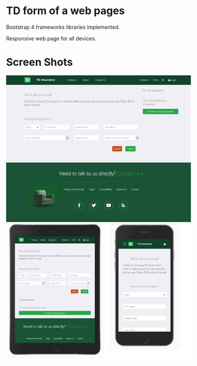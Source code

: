 # TD form of a web pages

Bootstrap 4 frameworks libraries implemented.

Responsive web page for all devices.

# Screen Shots
<img src="https://github.com/SandhuPal/SampleFormTD/blob/master/td.jpg" alt="Validating Bootstrap form" style="max-width:100%;">
